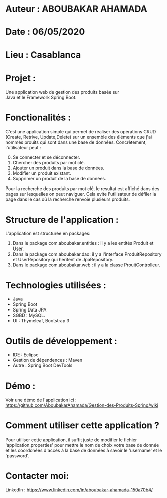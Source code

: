 
# Auteur :  ABOUBAKAR AHAMADA								 
# Date : 06/05/2020											 
# Lieu : Casablanca											 

# Projet :
Une application web de gestion des produits basée sur       
Java et le Framework Spring Boot.							 

# Fonctionalités :

C'est une application simple qui permet de réaliser des opérations
CRUD (Create, Retrive, Update,Delete) sur un ensemble des éléments que 
j'ai nommés prouits qui sont dans une base de données.
Concrêtement, l'utilisateur peut :

0. Se connecter et se déconnecter.
1. Chercher des produits par mot clé.
2. Ajouter un produit dans la base de données.
3. Modifier un produit existant.
4. Supprimer un produit de la base de données.

Pour la recherche des produits par mot clé, le resultat est affiché dans des pages sur lesquelles
on peut naviguer. Cela evite l'utilisateur de défiler la page dans le cas où la recherche renvoie 
plusieurs produits.

# Structure de l'application :
 L'application est structurée en packages:
 1. Dans le package com.aboubakar.entities : il y a les entités Produit et User. 
 2. Dans la package com.aboubakar.dao: il y a l'interface ProduitRepository et UserRepository qui heritent de JpaRepository. 
 3. Dans le package com.aboubakar.web : il y a la classe ProuitControlleur. 
 
# Technologies utilisées :
- Java 
- Spring Boot
- Spring Data JPA 
- SGBD : MySQL. 
- UI : Thymeleaf, Bootstrap 3

# Outils de développement :
- IDE : Eclipse
- Gestion de dépendences : Maven
- Autre : Spring Boot DevTools

# Démo : 
 Voir une démo de l'application ici : https://github.com/AboubakarAhamada/Gestion-des-Produits-Spring/wiki 
 
# Comment utiliser cette application ?
 Pour utiliser cette application, il suffit juste de  modifier le fichier 'application.properties' pour
 mettre le nom de choix votre base de donnée et les coordonées d'accès à la base de données
 à savoir le 'username' et le 'password'. 
 
# Contacter moi: 
LinkedIn : https://www.linkedin.com/in/aboubakar-ahamada-150a70b4/
 
